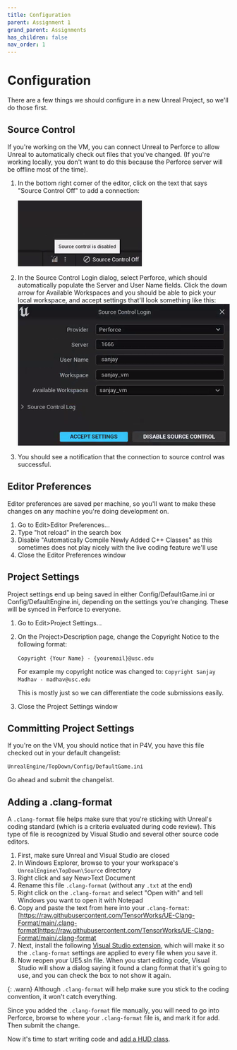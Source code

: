 ```yaml
---
title: Configuration
parent: Assignment 1
grand_parent: Assignments
has_children: false
nav_order: 1
---
```


# Configuration

There are a few things we should configure in a new Unreal Project, so we'll do those first.

## Source Control

If you're working on the VM, you can connect Unreal to Perforce to allow Unreal to automatically check out files that you've changed. (If you're working locally, you don't want to do this because the Perforce server will be offline most of the time).

1. In the bottom right corner of the editor, click on the text that says "Source Control Off" to add a connection:

   ![Source Control Off](images/01/source-control1.png)
2. In the Source Control Login dialog, select Perforce, which should automatically populate the Server and User Name fields. Click the down arrow for Available Workspaces and you should be able to pick your local workspace, and accept settings that'll look something like this:
   ![Source Control Login](images/01/source-control2.png)
3. You should see a notification that the connection to source control was successful.

## Editor Preferences

Editor preferences are saved per machine, so you'll want to make these changes on any machine you're doing development on.

1. Go to Edit>Editor Preferences...
2. Type "hot reload" in the search box
3. Disable "Automatically Compile Newly Added C++ Classes" as this sometimes does not play nicely with the live coding feature we'll use
6. Close the Editor Preferences window

## Project Settings

Project settings end up being saved in either Config/DefaultGame.ini or Config/DefaultEngine.ini, depending on the settings you're changing. These will be synced in Perforce to everyone.

1. Go to Edit>Project Settings...
2. On the Project>Description page, change the Copyright Notice to the following format:
   
   `Copyright {Your Name} - {youremail}@usc.edu`
   
   For example my copyright notice was changed to:
   `Copyright Sanjay Madhav - madhav@usc.edu`
   
   This is mostly just so we can differentiate the code submissions easily.
3. Close the Project Settings window

## Committing Project Settings

If you're on the VM, you should notice that in P4V, you have this file checked out in your default changelist:

```
UnrealEngine/TopDown/Config/DefaultGame.ini
```

Go ahead and submit the changelist.

## Adding a .clang-format

A `.clang-format` file helps make sure that you're sticking with Unreal's coding standard (which is a criteria evaluated during code review). This type of file is recognized by Visual Studio and several other source code editors.

1. First, make sure Unreal and Visual Studio are closed
2. In Windows Explorer, browse to your your workspace's `UnrealEngine\TopDown\Source` directory
3. Right click and say New>Text Document
4. Rename this file `.clang-format` (without any `.txt` at the end)
5. Right click on the `.clang-format` and select "Open with" and tell Windows you want to open it with Notepad
6. Copy and paste the text from here into your `.clang-format`: [https://raw.githubusercontent.com/TensorWorks/UE-Clang-Format/main/.clang-format]https://raw.githubusercontent.com/TensorWorks/UE-Clang-Format/main/.clang-format
7. Next, install the following [Visual Studio extension](https://marketplace.visualstudio.com/items?itemName=mynkow.FormatdocumentonSave), which will make it so the `.clang-format` settings are applied to every file when you save it.
8. Now reopen your UE5.sln file. When you start editing code, Visual Studio will show a dialog saying it found a clang format that it's going to use, and you can check the box to not show it again.

{: .warn}
Although `.clang-format` will help make sure you stick to the coding convention, it won't catch everything.

Since you added the `.clang-format` file manually, you will need to go into Perforce, browse to where your `.clang-format` file is, and mark it for add. Then submit the change.

Now it's time to start writing code and [add a HUD class](01-02.html).
